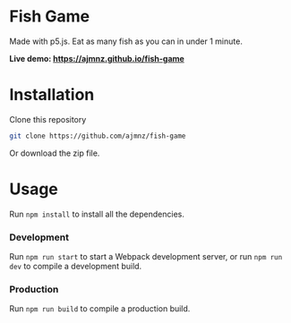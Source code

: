 # Fish Game
Made with p5.js. Eat as many fish as you can in under 1 minute.

**Live demo: https://ajmnz.github.io/fish-game**

# Installation
Clone this repository

```bash
git clone https://github.com/ajmnz/fish-game
```

Or download the zip file.

# Usage
Run `npm install` to install all the dependencies.

### Development
Run `npm run start` to start a Webpack development server, or run
`npm run dev` to compile a development build.

### Production
Run `npm run build` to compile a production build.
